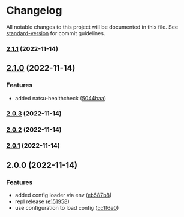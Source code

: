 # Changelog

All notable changes to this project will be documented in this file. See [standard-version](https://github.com/conventional-changelog/standard-version) for commit guidelines.

### [2.1.1](https://github.com/silenteer/raio/compare/raio.natsu/2.1.0...raio.natsu/2.1.1) (2022-11-14)

## [2.1.0](https://github.com/silenteer/raio/compare/raio.natsu/2.0.3...raio.natsu/2.1.0) (2022-11-14)


### Features

* added natsu-healthcheck ([5044baa](https://github.com/silenteer/raio/commit/5044baa59b20c5ae76456252a67267622c79d70f))

### [2.0.3](https://github.com/silenteer/raio/compare/raio.natsu/2.0.2...raio.natsu/2.0.3) (2022-11-14)

### [2.0.2](https://github.com/silenteer/raio/compare/raio.natsu/2.0.1...raio.natsu/2.0.2) (2022-11-14)

### [2.0.1](https://github.com/silenteer/raio/compare/raio.natsu/2.0.0...raio.natsu/2.0.1) (2022-11-14)

## 2.0.0 (2022-11-14)


### Features

* added config loader via env ([eb587b8](https://github.com/silenteer/raio/commit/eb587b84001770be513d654917bf9fa9e99390cb))
* repl release ([e151958](https://github.com/silenteer/raio/commit/e15195850c7d07d86883af4c295a78322da3d619))
* use configuration to load config ([cc1f6e0](https://github.com/silenteer/raio/commit/cc1f6e0d6981da463ef05076df6db1aeee600da4))
